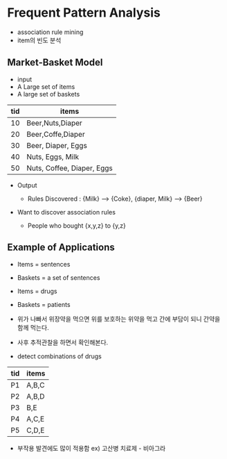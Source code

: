 # Frequent Pattern Analysis
- association rule mining
- item의 빈도 분석

## Market-Basket Model
- input
- A Large set of items
- A large set of baskets

tid|items
--|--
10| Beer,Nuts,Diaper
20| Beer,Coffe,Diaper
30| Beer, Diaper, Eggs
40| Nuts, Eggs, Milk
50| Nuts, Coffee, Diaper, Eggs

- Output
  - Rules Discovered : {Milk} --> {Coke}, {diaper, Milk} --> {Beer}

- Want to discover association rules
  - People who bought {x,y,z} to {y,z}
 
## Example of Applications

- Items = sentences
- Baskets = a set of sentences


- Items = drugs
- Baskets = patients

- 위가 나빠서 위장약을 먹으면 위를 보호하는 위약을 먹고 간에 부담이 되니 간약을 함께 먹는다.
- 사후 추적관찰을 하면서 확인해본다.
- detect combinations of drugs

tid|items
--|--
P1| A,B,C
P2| A,B,D
P3| B,E
P4| A,C,E
P5| C,D,E

- 부작용 발견에도 많이 적용함 ex) 고산병 치료제 - 비아그라



